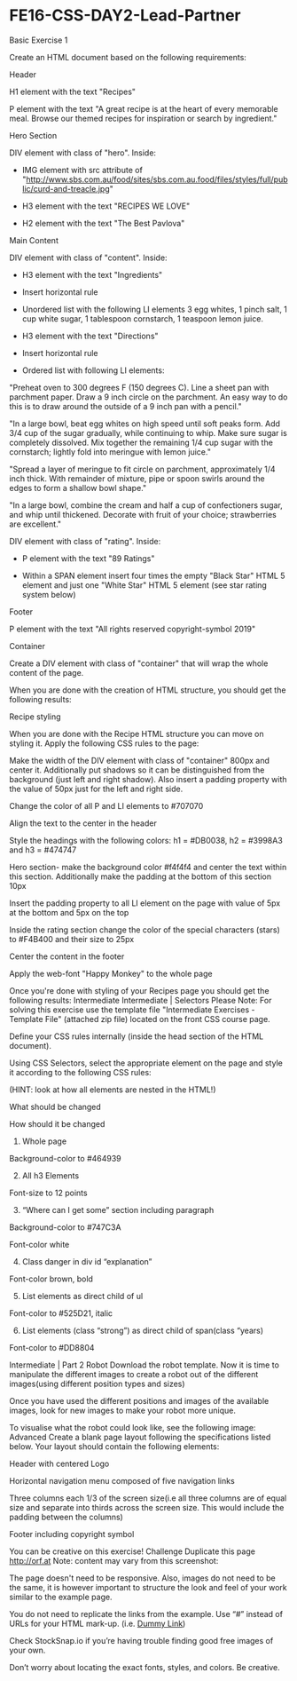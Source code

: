 # FE16-CSS-DAY2-Lead-Partner
Basic
Exercise 1


Create an HTML document based on the following requirements:

Header

H1 element with the text "Recipes"

P element with the text "A great recipe is at the heart of every memorable meal. Browse our themed recipes for inspiration or search by ingredient."

Hero Section

DIV element with class of "hero". Inside:

- IMG element with src attribute of "http://www.sbs.com.au/food/sites/sbs.com.au.food/files/styles/full/public/curd-and-treacle.jpg"

- H3 element with the text "RECIPES WE LOVE"

- H2 element with the text "The Best Pavlova"

Main Content

DIV element with class of "content". Inside:

- H3 element with the text "Ingredients"

- Insert horizontal rule

- Unordered list with the following LI elements 3 egg whites, 1 pinch salt, 1 cup white sugar, 1 tablespoon cornstarch, 1 teaspoon lemon juice.

- H3 element with the text "Directions"

- Insert horizontal rule

- Ordered list with following LI elements:

 

"Preheat oven to 300 degrees F (150 degrees C). Line a sheet pan with parchment paper. Draw a 9 inch circle on the parchment. An easy way to do this is to draw around the outside of a 9 inch pan with a pencil."

 

"In a large bowl, beat egg whites on high speed until soft peaks form. Add 3/4 cup of the sugar gradually, while continuing to whip. Make sure sugar is completely dissolved. Mix together the remaining 1/4 cup sugar with the cornstarch; lightly fold into meringue with lemon juice."

 

"Spread a layer of meringue to fit circle on parchment, approximately 1/4 inch thick. With remainder of mixture, pipe or spoon swirls around the edges to form a shallow bowl shape."

 

"In a large bowl, combine the cream and half a cup of confectioners sugar, and whip until thickened. Decorate with fruit of your choice; strawberries are excellent."

 

DIV element with class of "rating". Inside:

- P element with the text "89 Ratings"

- Within a SPAN element insert four times the empty "Black Star" HTML 5 element and just one "White Star" HTML 5 element (see star rating system below)

Footer

P element with the text "All rights reserved copyright-symbol 2019"

Container

Create a DIV element with class of "container" that will wrap the whole content of the page.

 

When you are done with the creation of HTML structure, you should get the following results:



 

Recipe styling 

When you are done with the Recipe HTML structure you can move on styling it. Apply the following CSS rules to the page:

Make the width of the DIV element with class of  "container" 800px and center it. Additionally put shadows so it can be distinguished from the background (just left and right shadow). Also insert a padding property with the value of 50px just for the left and right side.

Change the color of all P and LI elements to #707070

Align the text to the center in the header

Style the headings with the following colors: h1 = #DB0038, h2 = #3998A3 and h3 = #474747

Hero section- make the background color #f4f4f4 and center the text within this section.  Additionally make the padding at the bottom of this section 10px

Insert the padding property to all LI element on the page with value of 5px at the bottom and 5px on the top

Inside the rating section change the color of the special characters (stars) to #F4B400 and their size to 25px

Center the content in the footer

Apply the web-font "Happy Monkey" to the whole page


Once you're done with styling of your Recipes page you should get the following results:
Intermediate
Intermediate | Selectors
Please Note: For solving this exercise use the template file "Intermediate Exercises - Template File" (attached zip file) located on the front CSS course page.

Define your CSS rules internally (inside the head section of the HTML document).

Using CSS Selectors, select the appropriate element on the page and style it according to the following CSS rules:

(HINT: look at how all elements are nested in the HTML!)





What should be changed

How should it be changed

1. Whole page

Background-color to #464939

2. All h3 Elements

Font-size to 12 points

3. “Where can I get some” section including paragraph

Background-color to #747C3A

Font-color white

4. Class danger in div id “explanation” 

Font-color brown, bold

5. List elements as direct child of ul 

Font-color to  #525D21, italic

6. List elements (class “strong”)  as direct child of span(class “years)

Font-color to #DD8804

Intermediate | Part 2 Robot
Download the robot template. Now it is time to manipulate the different images to create a robot out of the different images(using different position types and sizes) 

Once you have used the different positions and images of the available images, look for new images to make your robot more unique. 


To visualise what the robot could look like, see the following image:
Advanced
Create a blank page layout following the specifications listed below. Your layout should contain the following elements:

Header with centered Logo

Horizontal navigation menu composed of five navigation links

Three columns each 1/3 of the screen size(i.e all three columns are of equal size and separate into thirds across the screen size. This would include the padding between the columns)

Footer including copyright symbol

You can be creative on this exercise!
Challenge
Duplicate this page http://orf.at
Note: content may vary from this screenshot:


The page doesn't need to be responsive. Also, images do not need to be the same, it is however important to structure the look and feel of your work similar to the example page.

You do not need to replicate the links from the example. Use “#” instead of URLs for your HTML mark-up. (i.e. <a href=”#”>Dummy Link</a>)

Check StockSnap.io if you’re having trouble finding good free images of your own.

Don’t worry about locating the exact fonts, styles, and colors. Be creative.

